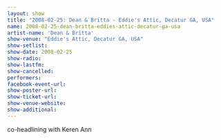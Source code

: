 ```yaml
---
layout: show
title: "2008-02-25: Dean & Britta - Eddie's Attic, Decatur GA, USA"
name: 2008-02-25-dean-britta-eddies-attic-decatur-ga-usa
artist-name: 'Dean & Britta'
show-venue: "Eddie's Attic, Decatur GA, USA"
show-setlist: 
show-date: 2008-02-25
show-radio: 
show-lastfm: 
show-cancelled: 
performers: 
facebook-event-url: 
show-poster-url: 
show-ticket-url: 
show-venue-website: 
show-additional: 
---
```


co-headlining with Keren Ann